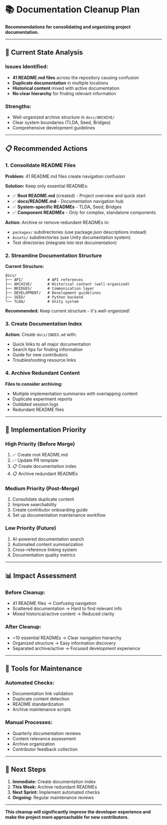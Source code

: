 # 📚 Documentation Cleanup Plan

**Recommendations for consolidating and organizing project documentation.**

---

## 🎯 **Current State Analysis**

### **Issues Identified:**
- **41 README.md files** across the repository causing confusion
- **Duplicate documentation** in multiple locations
- **Historical content** mixed with active documentation
- **No clear hierarchy** for finding relevant information

### **Strengths:**
- Well-organized archive structure in `docs/ARCHIVE/`
- Clear system boundaries (TLDA, Seed, Bridges)
- Comprehensive development guidelines

---

## 📋 **Recommended Actions**

### **1. Consolidate README Files**
**Problem:** 41 README.md files create navigation confusion

**Solution:** Keep only essential READMEs:
- ✅ **Root README.md** (created) - Project overview and quick start
- ✅ **docs/README.md** - Documentation navigation hub
- ✅ **System-specific READMEs** - TLDA, Seed, Bridges
- ✅ **Component READMEs** - Only for complex, standalone components

**Action:** Archive or remove redundant READMEs in:
- `packages/` subdirectories (use package.json descriptions instead)
- `Assets/` subdirectories (use Unity documentation system)
- Test directories (integrate into test documentation)

### **2. Streamline Documentation Structure**
**Current Structure:**
```
docs/
├── API/           # API references
├── ARCHIVE/       # Historical content (well-organized)
├── BRIDGES/       # Communication layer
├── DEVELOPMENT/   # Development guidelines
├── SEED/          # Python backend
└── TLDA/          # Unity system
```

**Recommended:** Keep current structure - it's well-organized!

### **3. Create Documentation Index**
**Action:** Create `docs/INDEX.md` with:
- Quick links to all major documentation
- Search tips for finding information
- Guide for new contributors
- Troubleshooting resource links

### **4. Archive Redundant Content**
**Files to consider archiving:**
- Multiple implementation summaries with overlapping content
- Duplicate experiment reports
- Outdated session logs
- Redundant README files

---

## 🚀 **Implementation Priority**

### **High Priority (Before Merge)**
1. ✅ Create root README.md
2. ✅ Update PR template
3. 📋 Create documentation index
4. 📋 Archive redundant READMEs

### **Medium Priority (Post-Merge)**
1. Consolidate duplicate content
2. Improve searchability
3. Create contributor onboarding guide
4. Set up documentation maintenance workflow

### **Low Priority (Future)**
1. AI-powered documentation search
2. Automated content summarization
3. Cross-reference linking system
4. Documentation quality metrics

---

## 📊 **Impact Assessment**

### **Before Cleanup:**
- 41 README files → Confusing navigation
- Scattered documentation → Hard to find relevant info
- Mixed historical/active content → Reduced clarity

### **After Cleanup:**
- ~10 essential READMEs → Clear navigation hierarchy
- Organized structure → Easy information discovery
- Separated archive/active → Focused development experience

---

## 🔧 **Tools for Maintenance**

### **Automated Checks:**
- Documentation link validation
- Duplicate content detection
- README standardization
- Archive maintenance scripts

### **Manual Processes:**
- Quarterly documentation reviews
- Content relevance assessment
- Archive organization
- Contributor feedback collection

---

## 📝 **Next Steps**

1. **Immediate:** Create documentation index
2. **This Week:** Archive redundant READMEs
3. **Next Sprint:** Implement automated checks
4. **Ongoing:** Regular maintenance reviews

---

**This cleanup will significantly improve the developer experience and make the project more approachable for new contributors.**
